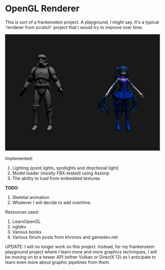 # OpenGL Renderer

This is sort of a frankenstein project. A playground, I might say. It's a typical 'renderer from scratch' project that I would try to improve over time.

![Renderer image](image.jpg?raw=true)

Implemented:

1. Lighting (point lights, spotlights and directional light)
2. Model loader (mostly FBX-tested) using Assimp
3. The ability to load from embedded textures

**TODO**:

1. Skeletal animation
2. Whatever I will decide to add overtime.

Resources used:

1. LearnOpenGL
2. ogldev
3. Various books
4. Various forum posts from khronos and gamedev.net

UPDATE: I will no longer work on this project. Instead, for my frankenstein playground project where I learn more and more graphics techniques, I will be moving on to a newer API (either Vulkan or DirectX 12) as I anticipate to learn even more about graphic pipelines from them.
